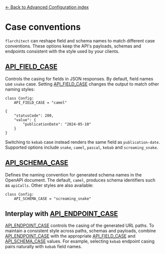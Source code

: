 [← Back to Advanced Configuration index](index.md)

# Case conventions
`flarchitect` can reshape field and schema names to match different
case conventions. These options keep the API's payloads, schemas and
endpoints consistent with the style used by your clients.
## [API_FIELD_CASE](configuration.html#FIELD_CASE)
Controls the casing for fields in JSON responses. By default, field names
use `snake` case. Setting [API_FIELD_CASE](configuration.html#FIELD_CASE) changes the output to match
other naming styles:
```
class Config:
    API_FIELD_CASE = "camel"
```
```
{
    "statusCode": 200,
    "value": {
        "publicationDate": "2024-05-10"
    }
}
```
Switching to `kebab` case instead renders the same field as
`publication-date`. Supported options include `snake`, `camel`,
`pascal`, `kebab` and `screaming_snake`.
## [API_SCHEMA_CASE](configuration.html#SCHEMA_CASE)
Defines the naming convention for generated schema names in the OpenAPI
document. The default, `camel`, produces schema identifiers such as
`apiCalls`. Other styles are also available:
```
class Config:
    API_SCHEMA_CASE = "screaming_snake"
```
## Interplay with [API_ENDPOINT_CASE](configuration.html#ENDPOINT_CASE)
[API_ENDPOINT_CASE](configuration.html#ENDPOINT_CASE) controls the casing of the generated URL paths. To
maintain a consistent style across paths, schemas and payloads, combine
[API_ENDPOINT_CASE](configuration.html#ENDPOINT_CASE) with the appropriate [API_FIELD_CASE](configuration.html#FIELD_CASE) and
[API_SCHEMA_CASE](configuration.html#SCHEMA_CASE) values. For example, selecting `kebab` endpoint
casing pairs naturally with `kebab` field names.


